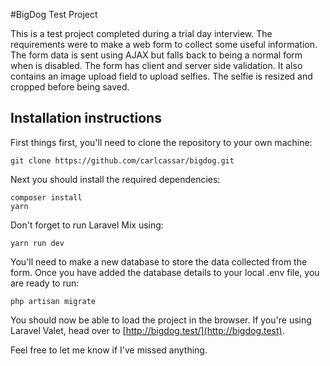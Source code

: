 #BigDog Test Project

This is a test project completed during a trial day interview. The requirements were to make a web form to collect some
useful information. The form data is sent using AJAX but falls back to being a normal form when is disabled. The form 
has client and server side validation. It also contains an image upload field to upload selfies. The selfie is resized 
and cropped before being saved.

## Installation instructions

First things first, you'll need to clone the repository to your own machine:

```
git clone https://github.com/carlcassar/bigdog.git
```

Next you should install the required dependencies:
```
composer install
yarn
```

Don't forget to run Laravel Mix using:
```
yarn run dev
```

You'll need to make a new database to store the data collected from the form. Once you have added the database details
to your local .env file, you are ready to run:
```
php artisan migrate
```

You should now be able to load the project in the browser. If you're using Laravel Valet, head over to [http://bigdog.test/](http://bigdog.test).

Feel free to let me know if I've missed anything.
